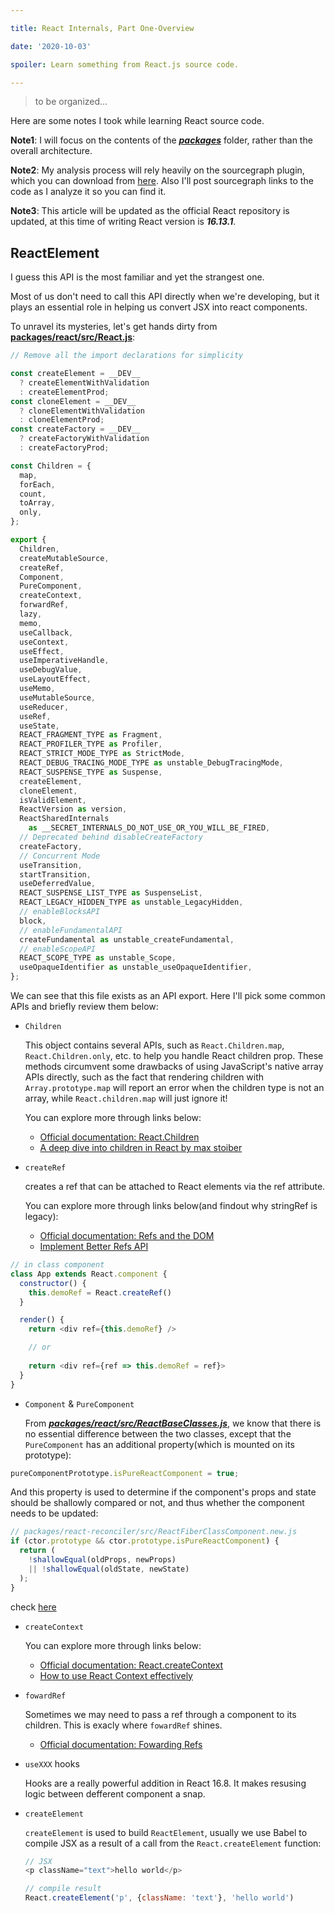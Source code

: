 ```yaml
---

title: React Internals, Part One-Overview

date: '2020-10-03'

spoiler: Learn something from React.js source code.

---
```


> to be organized...

Here are some notes I took while learning React source code. 

**Note1**: I will focus on the contents of the [_**packages**_](https://sourcegraph.com/github.com/facebook/react/-/tree/packages) folder, rather than the overall architecture.

**Note2**: My analysis process will rely heavily on the sourcegraph plugin, which you can download from [here](https://docs.sourcegraph.com/integration/browser_extension). Also I'll post sourcegraph links to the code as I analyze it so you can find it.

**Note3**: This article will be updated as the official React repository is updated, at this time of writing React version is _**16.13.1**_.


## ReactElement

I guess this API is the most familiar and yet the strangest one. 

Most of us don't need to call this API directly when we're developing, but it plays an essential role in helping us convert JSX into react components.

To unravel its mysteries, let's get hands dirty from [__packages/react/src/React.js__](https://sourcegraph.com/github.com/facebook/react/-/blob/packages/react/src/React.js?utm_source=share#L37):

```js
// Remove all the import declarations for simplicity

const createElement = __DEV__ 
  ? createElementWithValidation 
  : createElementProd;
const cloneElement = __DEV__ 
  ? cloneElementWithValidation 
  : cloneElementProd;
const createFactory = __DEV__ 
  ? createFactoryWithValidation 
  : createFactoryProd;

const Children = {
  map,
  forEach,
  count,
  toArray,
  only,
};

export {
  Children,
  createMutableSource,
  createRef,
  Component,
  PureComponent,
  createContext,
  forwardRef,
  lazy,
  memo,
  useCallback,
  useContext,
  useEffect,
  useImperativeHandle,
  useDebugValue,
  useLayoutEffect,
  useMemo,
  useMutableSource,
  useReducer,
  useRef,
  useState,
  REACT_FRAGMENT_TYPE as Fragment,
  REACT_PROFILER_TYPE as Profiler,
  REACT_STRICT_MODE_TYPE as StrictMode,
  REACT_DEBUG_TRACING_MODE_TYPE as unstable_DebugTracingMode,
  REACT_SUSPENSE_TYPE as Suspense,
  createElement,
  cloneElement,
  isValidElement,
  ReactVersion as version,
  ReactSharedInternals 
    as __SECRET_INTERNALS_DO_NOT_USE_OR_YOU_WILL_BE_FIRED,
  // Deprecated behind disableCreateFactory
  createFactory,
  // Concurrent Mode
  useTransition,
  startTransition,
  useDeferredValue,
  REACT_SUSPENSE_LIST_TYPE as SuspenseList,
  REACT_LEGACY_HIDDEN_TYPE as unstable_LegacyHidden,
  // enableBlocksAPI
  block,
  // enableFundamentalAPI
  createFundamental as unstable_createFundamental,
  // enableScopeAPI
  REACT_SCOPE_TYPE as unstable_Scope,
  useOpaqueIdentifier as unstable_useOpaqueIdentifier,
};
```
We can see that this file exists as an API export. Here I'll pick some common APIs and briefly review them below:

- `Children`

  This object contains several APIs, such as `React.Children.map`, `React.Children.only`, etc. to help you handle React children prop. These methods circumvent some drawbacks of using JavaScript's native array APIs directly, such as the fact that rendering children with `Array.prototype.map` will report an error when the children type is not an array, while `React.children.map` will just ignore it!

  You can explore more through links below:

  - [Official documentation: React.Children](https://reactjs.org/docs/react-api.html#reactchildren)
  - [A deep dive into children in React by max stoiber](https://mxstbr.blog/2017/02/react-children-deepdive/#enforcing-a-single-child)

- `createRef`
  

  creates a ref that can be attached to React elements via the ref attribute.

  You can explore more through links below(and findout why stringRef is legacy):

  - [Official documentation: Refs and the DOM](https://reactjs.org/docs/refs-and-the-dom.html)
  - [Implement Better Refs API ](https://github.com/facebook/react/issues/1373)

```js
// in class component
class App extends React.component {
  constructor() {
    this.demoRef = React.createRef()
  }

  render() {
    return <div ref={this.demoRef} />

    // or
    
    return <div ref={ref => this.demoRef = ref}>
  }
}
```

- `Component` & `PureComponent`
  
  From [_**packages/react/src/ReactBaseClasses.js**_](https://sourcegraph.com/github.com/facebook/react/-/blob/packages/react/src/ReactBaseClasses.js?utm_source=share#L141:51), we know that there is no essential difference between the two classes, except that the `PureComponent` has an additional property(which is mounted on its prototype):

```js
pureComponentPrototype.isPureReactComponent = true;
```
  And this property is used to determine if the component's props and state should be shallowly compared or not, and thus whether the component needs to be updated:
```js
// packages/react-reconciler/src/ReactFiberClassComponent.new.js
if (ctor.prototype && ctor.prototype.isPureReactComponent) {
  return (
    !shallowEqual(oldProps, newProps) 
    || !shallowEqual(oldState, newState)
  );
}
```
  check [here](https://sourcegraph.com/github.com/facebook/react/-/blob/packages/react-reconciler/src/ReactFiberClassComponent.new.js?utm_source=share#L335)
  
- `createContext`

  You can explore more through links below:
  - [Official documentation: React.createContext](https://reactjs.org/docs/context.html#reactcreatecontext)
  - [How to use React Context effectively](https://kentcdodds.com/blog/how-to-use-react-context-effectively)

- `fowardRef`
 
  Sometimes we may need to pass a ref through a component to its children. This is exacly where `fowardRef` shines.

  - [Official documentation: Fowarding Refs](https://reactjs.org/docs/forwarding-refs.html)
  
- `useXXX` hooks
  
  Hooks are a really powerful addition in React 16.8. It makes resusing logic between defferent component a snap.

- `createElement`

  `createElement` is used to build `ReactElement`, usually we use Babel to compile JSX as a result of a call from the `React.createElement` function:
  ```js
  // JSX
  <p className="text">hello world</p>

  // compile result
  React.createElement('p', {className: 'text'}, 'hello world')
  ```
  